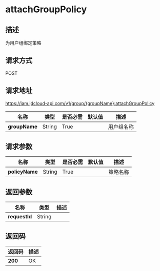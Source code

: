 # attachGroupPolicy


## 描述
为用户组绑定策略

## 请求方式
POST

## 请求地址
https://iam.jdcloud-api.com/v1/group/{groupName}:attachGroupPolicy

|名称|类型|是否必需|默认值|描述|
|---|---|---|---|---|
|**groupName**|String|True| |用户组名称|

## 请求参数
|名称|类型|是否必需|默认值|描述|
|---|---|---|---|---|
|**policyName**|String|True| |策略名称|


## 返回参数
|名称|类型|描述|
|---|---|---|
|**requestId**|String| |


## 返回码
|返回码|描述|
|---|---|
|**200**|OK|
